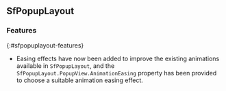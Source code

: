 ## SfPopupLayout

### Features
{:#sfpopuplayout-features}

* Easing effects have now been added to improve the existing animations available in `SfPopupLayout`, and the `SfPopupLayout.PopupView.AnimationEasing` property has been provided to choose a suitable animation easing effect.
